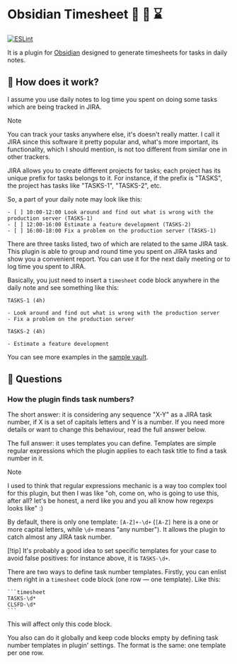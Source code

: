 # Obsidian Timesheet 🏢 📑 ⌛

[![ESLint](https://github.com/vkostyanetsky/ObsidianTimesheet/actions/workflows/eslint.yml/badge.svg)](https://github.com/vkostyanetsky/ObsidianTimesheet/actions/workflows/eslint.yml)

It is a plugin for [Obsidian](https://obsidian.md) designed to generate timesheets for tasks in daily notes.

## 🙂 How does it work?

I assume you use daily notes to log time you spent on doing some tasks which are being tracked in JIRA.

> [!note]
> You can track your tasks anywhere else, it's doesn't really matter. I call it JIRA since this software it pretty popular and, what's more important, its functionality, which I should mention, is not too different from similar one in other trackers.

JIRA allows you to create different projects for tasks; each project has its unique prefix for tasks belongs to it. For instance, if the prefix is "TASKS", the project has tasks like "TASKS-1", "TASKS-2", etc. 

So, a part of your daily note may look like this:

```
- [ ] 10:00-12:00 Look around and find out what is wrong with the production server (TASKS-1)
- [ ] 12:00-16:00 Estimate a feature development (TASKS-2)
- [ ] 16:00-18:00 Fix a problem on the production server (TASKS-1)
```

There are three tasks listed, two of which are related to the same JIRA task. This plugin is able to group and round time you spent on JIRA tasks and show you a convenient report. You can use it for the next daily meeting or to log time you spent to JIRA.

Basically, you just need to insert a `timesheet` code block anywhere in the daily note and see something like this:

```
TASKS-1 (4h)

- Look around and find out what is wrong with the production server
- Fix a problem on the production server

TASKS-2 (4h)

- Estimate a feature development
```

You can see more examples in the [sample vault](sample).

## 🤔 Questions

### How the plugin finds task numbers?

The short answer: it is considering any sequence "X-Y" as a JIRA task number, if X is a set of capitals letters and Y is a number. If you need more details or want to change this behaviour, read the full answer below.

The full answer: it uses templates you can define. Templates are simple regular expressions which the plugin applies to each task title to find a task number in it.

> [!note]
> I used to think that regular expressions mechanic is a way too complex tool for this plugin, but then I was like "oh, come on, who is going to use this, after all? let's be honest, a nerd like you and you all know how regexps looks like" :)

By default, there is only one template: `[A-Z]+-\d+` (`[A-Z]` here is a one or more capital letters, while `\d+` means "any number"). It allows the plugin to catch almost any JIRA task number.

[!tip]
It's probably a good idea to set specific templates for your case to avoid false positives: for instance above, it is `TASKS-\d+`.

There are two ways to define task number templates. Firstly, you can enlist them right in a `timesheet` code block (one row — one template). Like this:

````
```timesheet
TASKS-\d*
CLSFD-\d*
```
````

This will affect only this code block. 

You also can do it globally and keep code blocks empty by defining task number templates in plugin' settings. The format is the same: one template per one row.